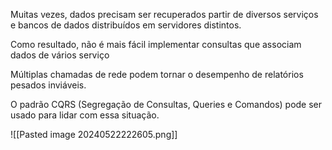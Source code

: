 Muitas vezes, dados precisam ser recuperados partir de diversos serviços e bancos de dados distribuídos em servidores distintos.

Como resultado, não é mais fácil implementar consultas que associam dados de vários serviço

Múltiplas chamadas de rede podem tornar o desempenho de relatórios pesados inviáveis.

O padrão CQRS (Segregação de Consultas, Queries e Comandos) pode ser usado para lidar com essa situação.

![[Pasted image 20240522222605.png]]

